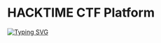 # HACKTIME CTF Platform 


<a href="https://git.io/typing-svg"><img src="https://readme-typing-svg.demolab.com?font=Fira+Code&pause=1000&width=435&lines=Hello%2C+let+me+tell+you+about+my+graduation+project+that+I+prepared+while+graduating+from+the+Computer+Engineering+department." alt="Typing SVG" /></a>
